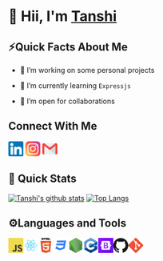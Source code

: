 # 👋 Hii, I'm [Tanshi](https://tanshinayak.github.io) 

<!--
**tanshinayak/tanshinayak** is a ✨ _special_ ✨ repository because its `README.md` (this file) appears on your GitHub profile.

Here are some ideas to get you started:

- 🔭 I’m currently working on ...
- 🌱 I’m currently learning ...
- 👯 I’m looking to collaborate on ...
- 🤔 I’m looking for help with ...
- 💬 Ask me about ...
- 📫 How to reach me: ...
- 😄 Pronouns: ...
- ⚡ Fun fact: ...
-->
   ## ⚡Quick Facts About Me

- 🔭 I’m working on some personal projects

- 🌱 I’m currently learning `Expressjs`

- 👯 I’m open for collaborations 

## Connect With Me
<a href="https://www.linkedin.com/in/tanshi-nayak-955508176/"><img src="/images/linkedin.png" alt="alt text" width="30px" height="30px"></a>
<a href="https://www.instagram.com/tanshi_nayak/"><img src="/images/instagram.png" alt="alt text" width="30px" height="30px"></a>
<a href="mailto:tanshitn@gmail.com"><img src="/images/gmail.png" alt="alt text" width="30px" height="30px"></a>

## 🚀 Quick Stats
[![Tanshi's github stats](https://github-readme-stats.vercel.app/api?username=tanshinayak&show_icons=true&theme=radical)](https://github.com/tanshinayak/github-readme-stats)
[![Top Langs](https://github-readme-stats.vercel.app/api/top-langs/?username=tanshinayak&layout=compact&theme=radical)](https://github.com/tanshinayak/github-readme-stats)

## ⚙️Languages and Tools
<img src="/images/javascript.png" alt="alt text" width="30px" height="30px"><img src="/images/react.png" alt="alt text" width="30px" height="30px"><img src="/images/html.png" alt="alt text" width="30px" height="30px"><img src="/images/css.png" alt="alt text" width="30px" height="30px"><img src="/images/node.png" alt="alt text" width="30px" height="30px"><img src="/images/cpp.png" alt="alt text" width="30px" height="30px"><img src="/images/bootstrap.png" alt="alt text" width="30px" height="30px"><img src="/images/github.png" alt="alt text" width="30px" height="30px"><img src="/images/git.png" alt="alt text" width="30px" height="30px">

